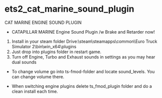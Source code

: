 # ets2_cat_marine_sound_plugin
CAT MARINE ENGINE SOUND PLUGIN 

- CATAPILLAR MARINE Engine Sound Plugin /w Brake and Retarder now!

1. Install in your steam folder Drive:\steam\steamapps\common\Euro Truck Simulator 2\bin\win_x64\plugins
2. Just drop into plugins folder in restart game.
3. Turn off Engine, Turbo and Exhaust sounds in settings as you may hear dual sounds

- To change volume go into ts-fmod-folder and locate sound_levels. You can change volume there.

- When switching engine plugins delete ts_fmod_plugin folder and do a clean install each time.
